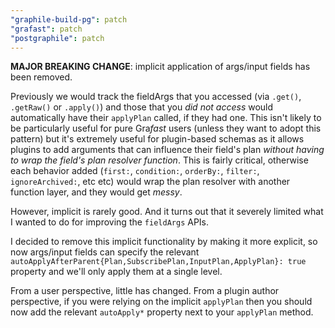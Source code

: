 ```yaml
---
"graphile-build-pg": patch
"grafast": patch
"postgraphile": patch
---
```


**MAJOR BREAKING CHANGE**: implicit application of args/input fields has been
removed.

Previously we would track the fieldArgs that you accessed (via `.get()`,
`.getRaw()` or `.apply()`) and those that you _did not access_ would
automatically have their `applyPlan` called, if they had one. This isn't likely
to be particularly useful for pure Gra*fast* users (unless they want to adopt
this pattern) but it's extremely useful for plugin-based schemas as it allows
plugins to add arguments that can influence their field's plan _without having
to wrap the field's plan resolver function_. This is fairly critical, otherwise
each behavior added (`first:`, `condition:`, `orderBy:`, `filter:`,
`ignoreArchived:`, etc etc) would wrap the plan resolver with another function
layer, and they would get _messy_.

However, implicit is rarely good. And it turns out that it severely limited what
I wanted to do for improving the `fieldArgs` APIs.

I decided to remove this implicit functionality by making it more explicit, so
now args/input fields can specify the relevant
`autoApplyAfterParent{Plan,SubscribePlan,InputPlan,ApplyPlan}: true` property
and we'll only apply them at a single level.

From a user perspective, little has changed. From a plugin author perspective,
if you were relying on the implicit `applyPlan` then you should now add the
relevant `autoApply*` property next to your `applyPlan` method.
